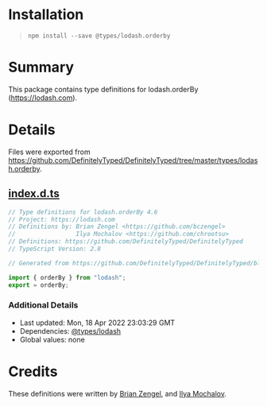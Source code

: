 # Installation
> `npm install --save @types/lodash.orderby`

# Summary
This package contains type definitions for lodash.orderBy (https://lodash.com).

# Details
Files were exported from https://github.com/DefinitelyTyped/DefinitelyTyped/tree/master/types/lodash.orderby.
## [index.d.ts](https://github.com/DefinitelyTyped/DefinitelyTyped/tree/master/types/lodash.orderby/index.d.ts)
````ts
// Type definitions for lodash.orderBy 4.6
// Project: https://lodash.com
// Definitions by: Brian Zengel <https://github.com/bczengel>
//                 Ilya Mochalov <https://github.com/chrootsu>
// Definitions: https://github.com/DefinitelyTyped/DefinitelyTyped
// TypeScript Version: 2.8

// Generated from https://github.com/DefinitelyTyped/DefinitelyTyped/blob/master/types/lodash/scripts/generate-modules.ts

import { orderBy } from "lodash";
export = orderBy;

````

### Additional Details
 * Last updated: Mon, 18 Apr 2022 23:03:29 GMT
 * Dependencies: [@types/lodash](https://npmjs.com/package/@types/lodash)
 * Global values: none

# Credits
These definitions were written by [Brian Zengel](https://github.com/bczengel), and [Ilya Mochalov](https://github.com/chrootsu).
